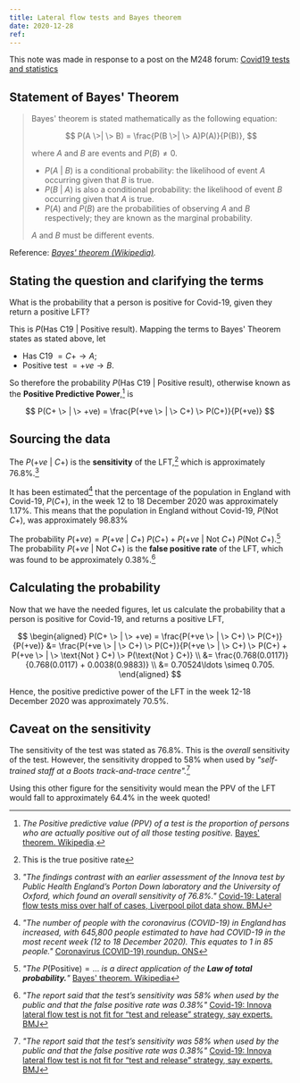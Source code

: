 ```yaml
---
title: Lateral flow tests and Bayes theorem
date: 2020-12-28
ref: 
---
```


This note was made in response to a post on the M248 forum:
[Covid19 tests and statistics](https://learn2.open.ac.uk/mod/forumng/discuss.php?d=3496734)

## Statement of Bayes' Theorem

> Bayes' theorem is stated mathematically as the following equation:
>
> $$
> P(A \>| \> B) = \frac{P(B \>| \> A)P(A)}{P(B)},
> $$
>
> where $A$ and $B$ are events and $P(B) \neq 0$.
>
> - $P(A \>| \> B)$ is a conditional probability: the likelihood of event $A$ occurring given that $B$ is true.
> - $P(B \>| \> A)$ is also a conditional probability: the likelihood of event $B$ occurring given that $A$ is true.
> - $P(A)$ and $P(B)$ are the probabilities of observing $A$ and $B$ respectively; they are known as the marginal probability.
>
> $A$ and $B$ must be different events.

Reference: *[Bayes' theorem (Wikipedia)](https://en.wikipedia.org/wiki/Bayes%27_theorem).*

## Stating the question and clarifying the terms

What is the probability that a person is positive for Covid-19, given they return a positive LFT?

This is $P(\text{Has C19} \> | \> \text{Positive result})$.
Mapping the terms to Bayes' Theorem states as stated above, let

- Has C19 $= C+ \to A$;
- Positive test $= +ve \to B$.

So therefore the probability $P(\text{Has C19} \> | \> \text{Positive result})$, otherwise known as the **Positive Predictive Power**,[^6] is

$$
P(C+ \> | \> +ve) = \frac{P(+ve \> | \> C+) \> P(C+)}{P(+ve)}
$$

## Sourcing the data

The $P(+ve \> | \> C+)$ is the **sensitivity** of the LFT,[^1] which is approximately 76.8%.[^2]

It has been estimated[^3] that the percentage of the population in England with Covid-19, $P(C+)$, in the week 12 to 18 December 2020 was approximately 1.17%.
This means that the population in England without Covid-19, $P(\text{Not } C+)$, was approximately 98.83%

The probability $P(+ve) = P(+ve \> | \> C+) \> P(C+) + P(+ve \> | \> \text{Not } C+) \> P(\text{Not } C+)$.[^4]
The probability $P(+ve \> | \> \text{Not } C+)$ is the **false positive rate** of the LFT, which was found to be approximately 0.38%.[^5]

## Calculating the probability

Now that we have the needed figures, let us calculate the probability that a person is positive for Covid-19, and returns a positive LFT,

$$
\begin{aligned}
    P(C+ \> | \> +ve)
      = \frac{P(+ve \> | \> C+) \> P(C+)}{P(+ve)}
      &= \frac{P(+ve \> | \> C+) \> P(C+)}{P(+ve \> | \> C+) \> P(C+) + P(+ve \> | \> \text{Not } C+) \> P(\text{Not } C+)} \\
      &= \frac{0.768(0.0117)}{0.768(0.0117) + 0.0038(0.9883)} \\
      &= 0.70524\ldots \simeq 0.705.
\end{aligned}
$$

Hence, the positive predictive power of the LFT in the week 12-18 December 2020 was approximately 70.5%.

## Caveat on the sensitivity

The sensitivity of the test was stated as 76.8%.
This is the *overall* sensitivity of the test.
However, the sensitivity dropped to 58% when used by *"self-trained staff at a Boots track-and-trace centre".*[^5]

Using this other figure for the sensitivity would mean the PPV of the LFT would fall to approximately 64.4% in the week quoted!

[^1]: This is the true positive rate
[^2]: *"The findings contrast with an earlier assessment of the Innova test by Public Health England’s Porton Down laboratory and the University of Oxford, which found an overall sensitivity of 76.8%."* [Covid-19: Lateral flow tests miss over half of cases, Liverpool pilot data show. BMJ](https://www.bmj.com/content/371/bmj.m4848)
[^3]: *"The number of people with the coronavirus (COVID-19) in England has increased, with 645,800 people estimated to have had COVID-19 in the most recent week (12 to 18 December 2020). This equates to 1 in 85 people."* [Coronavirus \(COVID-19\) roundup. ONS](https://www.ons.gov.uk/peoplepopulationandcommunity/healthandsocialcare/conditionsanddiseases/articles/coronaviruscovid19roundup/2020-03-26)
[^4]: *"The* $P(\text{Positive}) = \ldots$ *is a direct application of the **Law of total probability.**"* [Bayes' theorem. Wikipedia](https://en.wikipedia.org/wiki/Bayes%27_theorem)
[^5]: *"The report said that the test’s sensitivity was 58% when used by the public and that the false positive rate was 0.38%"* [Covid-19: Innova lateral flow test is not fit for “test and release” strategy, say experts. BMJ](https://www.bmj.com/content/371/bmj.m4469#:~:text=The%20overall%20specificity%20of%20the,interval%2072.8%25%20to%2084.6%25)
[^6]: *The Positive predictive value (PPV) of a test is the proportion of persons who are actually positive out of all those testing positive.* [Bayes' theorem. Wikipedia](https://en.wikipedia.org/wiki/Bayes%27_theorem).
